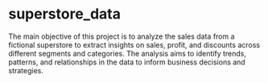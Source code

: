 # superstore_data
The main objective of this project is to analyze the sales data from a fictional superstore to extract insights on sales, profit, and discounts across different segments and categories. The analysis aims to identify trends, patterns, and relationships in the data to inform business decisions and strategies.
